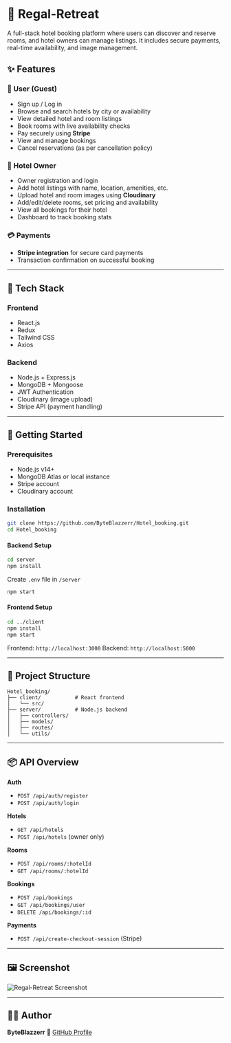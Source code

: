 # 🏨 Regal-Retreat

A full-stack hotel booking platform where users can discover and reserve rooms, and hotel owners can manage listings. It includes secure payments, real-time availability, and image management.

## ✨ Features

### 👤 User (Guest)

* Sign up / Log in
* Browse and search hotels by city or availability
* View detailed hotel and room listings
* Book rooms with live availability checks
* Pay securely using **Stripe**
* View and manage bookings
* Cancel reservations (as per cancellation policy)

### 🏨 Hotel Owner

* Owner registration and login
* Add hotel listings with name, location, amenities, etc.
* Upload hotel and room images using **Cloudinary**
* Add/edit/delete rooms, set pricing and availability
* View all bookings for their hotel
* Dashboard to track booking stats

### 💳 Payments

* **Stripe integration** for secure card payments
* Transaction confirmation on successful booking

---

## 🔧 Tech Stack

### Frontend

* React.js
* Redux
* Tailwind CSS
* Axios

### Backend

* Node.js + Express.js
* MongoDB + Mongoose
* JWT Authentication
* Cloudinary (image upload)
* Stripe API (payment handling)

---

## 🚀 Getting Started

### Prerequisites

* Node.js v14+
* MongoDB Atlas or local instance
* Stripe account
* Cloudinary account

### Installation

```bash
git clone https://github.com/ByteBlazzerr/Hotel_booking.git
cd Hotel_booking
```

#### Backend Setup

```bash
cd server
npm install
```

Create `.env` file in `/server`

```bash
npm start
```

#### Frontend Setup

```bash
cd ../client
npm install
npm start
```

Frontend: `http://localhost:3000`
Backend: `http://localhost:5000`

---

## 📁 Project Structure

```
Hotel_booking/
├── client/           # React frontend
│   └── src/
├── server/           # Node.js backend
│   ├── controllers/
│   ├── models/
│   ├── routes/
│   └── utils/
```

---

## 📦 API Overview

**Auth**

* `POST /api/auth/register`
* `POST /api/auth/login`

**Hotels**

* `GET /api/hotels`
* `POST /api/hotels` (owner only)

**Rooms**

* `POST /api/rooms/:hotelId`
* `GET /api/rooms/:hotelId`

**Bookings**

* `POST /api/bookings`
* `GET /api/bookings/user`
* `DELETE /api/bookings/:id`

**Payments**

* `POST /api/create-checkout-session` (Stripe)

---

## 🖼️ Screenshot

![Regal-Retreat Screenshot](![image](https://github.com/user-attachments/assets/3f6fd1ee-dd8b-4bb0-9c13-c813c81dd53f)
)

---

## 🙋‍♂️ Author

**ByteBlazzerr**
🔗 [GitHub Profile](https://github.com/ByteBlazzerr)


